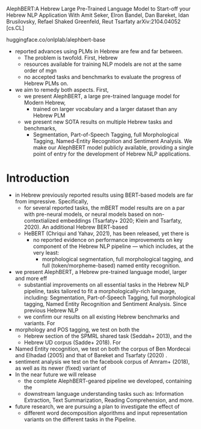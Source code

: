 AlephBERT:A Hebrew Large Pre-Trained Language Model to Start-off your Hebrew NLP Application With
Amit Seker, Elron Bandel, Dan Bareket, Idan Brusilovsky, Refael Shaked Greenfeld, Reut Tsarfaty
arXiv:2104.04052 [cs.CL]

huggingface.co/onlplab/alephbert-base

* reported advances using PLMs in Hebrew are few and far between.
  * The problem is twofold. First, Hebrew
  * resources available for training NLP models are not at the same order of mgn
  * no accepted tasks and benchmarks to evaluate the progress of Hebrew PLMs on.
* we aim to remedy both aspects. First,
  * we present AlephBERT, a large pre-trained language model for Modern Hebrew,
    * trained on larger vocabulary and a larger dataset than any Hebrew PLM
  * we present new SOTA results on multiple Hebrew tasks and benchmarks,
    * Segmentation, Part-of-Speech Tagging, full Morphological Tagging,
      Named-Entity Recognition and Sentiment Analysis. We make our AlephBERT
      model publicly available, providing a single point of entry for the
      development of Hebrew NLP applications.

# Introduction

* in Hebrew previously reported results using BERT-based models are far from
  impressive. Specifically,
  * for several reported tasks, the mBERT model results are on a par with
    pre-neural models, or neural models based on non-contextialized embeddings
    (Tsarfaty+ 2020; Klein and Tsarfaty, 2020). An additional Hebrew BERT-based
  * HeBERT (Chriqui and Yahav, 2021), has been released, yet there is
    * no reported evidence on performance improvements on key component of the
      Hebrew NLP pipeline — which includes, at the very least:
      * morphological segmentation, full morphological tagging, and full
        (token/morpheme-based) named entity recognition.
* we present AlephBERT, a Hebrew pre-trained language model, larger and more eff
  * substantial improvements on all essential tasks in the Hebrew NLP pipeline,
    tasks tailored to fit a morphologically-rich language, including:
    Segmentation, Part-of-Speech Tagging, full morphological tagging,
    Named Entity Recognition and Sentiment Analysis. Since previous Hebrew NLP
  * we confirm our results on all existing Hebrew benchmarks and variants. For
* morphology and POS tagging, we test on both the
  * Hebrew section of the SPMRL shared task (Seddah+ 2013), and the
  * Hebrew UD corpus (Sadde+ 2018). For
* Named Entity recognition, we test on both the corpus
  of Ben Mordecai and Elhadad (2005) and that of Bareket and Tsarfaty (2020) .
* sentiment analysis we test on
  the facebook corpus of Amram+ (2018), as well as its newer (fixed) variant of
* In the near future we will release
  * the complete AlephBERT-geared pipeline we developed, containing the
  * downstream language understanding tasks such as:
    Information Extraction, Text Summarization, Reading Comprehension, and more.
* future research, we are pursuing a plan to investigate the effect of
  * different word decomposition algorithms and input representation variants on
    the different tasks in the Pipeline.
